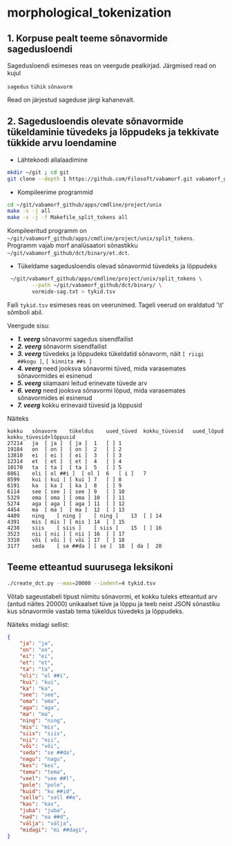 # morphological_tokenization

## 1. Korpuse pealt teeme sõnavormide sagedusloendi

Sagedusloendi esimeses reas on veergude pealkirjad.
Järgmised read on kujul

`sagedus` `tühik` `sõnavorm`

Read on järjestud sageduse järgi kahanevalt.

## 2. Sagedusloendis olevate sõnavormide tükeldaminie tüvedeks ja lõppudeks ja tekkivate tükkide arvu loendamine

* Lähtekoodi allalaadimine

```bash
mkdir ~/git ; cd git
git clone --depth 1 https://github.com/Filosoft/vabamorf.git vabamorf_github
```

* Kompileerime programmid

```bash
cd ~/git/vabamorf_github/apps/cmdline/project/unix
make -s -j all
make -s -j -f Makefile_split_tokens all
```

Kompileeritud programm on `~/git/vabamorf_github/apps/cmdline/project/unix/split_tokens`.
Programm vajab morf analüsaatori sõnastikku `~/git/vabamorf_github/dct/binary/et.dct`.

* Tükeldame sagedusloendis olevad sõnavormid tüvedeks ja lõppudeks

```bash
 ~/git/vabamorf_github/apps/cmdline/project/unix/split_tokens \
        --path ~/git/vabamorf_github/dct/binary/ \
        vormide-sag.txt > tykid.tsv
```

Faili `tykid.tsv` esimeses reas on veerunimed. Tageli veerud on eraldatud '\t' sõmboli abil.

Veergude sisu:

* **_1. veerg_** sõnavormi sagedus sisendfailist
* **_2. veerg_** sõnavorm sisendfailist
* **_3. veerg_** tüvedeks ja lõppudeks tükeldatid sõnavorm, näit `[ riigi ##kogu ]`, `[ kinnita ##s ]`
* **_4. veerg_** need jooksva sõnavormi tüved, mida varasemates sõnavormides ei esinenud
* **_5. veerg_** siiamaani leitud erinevate tüvede arv
* **_6. veerg_** need jooksva sõnavormi lõpud, mida varasemates sõnavormides ei esinenud
* **_7. veerg_** kokku erinevaid tüvesid ja lõppusid

Näiteks

```tsv
kokku	sõnavorm	tükeldus	uued_tüved	kokku_tüvesid	uued_lõpud	kokku_tüvesid+lõppusid
27214	ja	[ ja ]	[ ja ]	1	[ ]	1
19184	on	[ on ]	[ on ]	2	[ ]	2
13810	ei	[ ei ]	[ ei ]	3	[ ]	3
12314	et	[ et ]	[ et ]	4	[ ]	4
10170	ta	[ ta ]	[ ta ]	5	[ ]	5
8861	oli	[ ol ##i ]	[ ol ]	6	[ i ]	7
8599	kui	[ kui ]	[ kui ]	7	[ ]	8
6191	ka	[ ka ]	[ ka ]	8	[ ]	9
6114	see	[ see ]	[ see ]	9	[ ]	10
5329	oma	[ oma ]	[ oma ]	10	[ ]	11
5274	aga	[ aga ]	[ aga ]	11	[ ]	12
4454	ma	[ ma ]	[ ma ]	12	[ ]	13
4409	ning	[ ning ]	[ ning ]	13	[ ]	14
4391	mis	[ mis ]	[ mis ]	14	[ ]	15
4238	siis	[ siis ]	[ siis ]	15	[ ]	16
3523	nii	[ nii ]	[ nii ]	16	[ ]	17
3310	või	[ või ]	[ või ]	17	[ ]	18
3177	seda	[ se ##da ]	[ se ]	18	[ da ]	20
```

## Teeme etteantud suurusega leksikoni

```bash
./create_dct.py --max=20000 --indent=4 tykid.tsv
```

Võtab sageustabeli tipust niimitu sõnavormi, et kokku tuleks etteantud
arv (antud näites 20000) unikaalset tüve ja lõppu ja teeb neist JSON sõnastiku
kus sõnavormile vastab tema tükeldus tüvedeks ja lõppudeks.

Näiteks midagi sellist:

```json
{
    "ja": "ja",
    "on": "on",
    "ei": "ei",
    "et": "et",
    "ta": "ta",
    "oli": "ol ##i",
    "kui": "kui",
    "ka": "ka",
    "see": "see",
    "oma": "oma",
    "aga": "aga",
    "ma": "ma",
    "ning": "ning",
    "mis": "mis",
    "siis": "siis",
    "nii": "nii",
    "või": "või",
    "seda": "se ##da",
    "nagu": "nagu",
    "kes": "kes",
    "tema": "tema",
    "veel": "vee ##l",
    "pole": "pole",
    "kuid": "ku ##id",
    "selle": "sell ##e",
    "kas": "kas",
    "juba": "juba",
    "nad": "na ##d",
    "välja": "välja",
    "midagi": "mi ##dagi",
}
```
